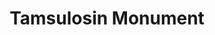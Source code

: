 ---
pid: LLP325
title: Tamsulosin Monument
location_transcription: Outside a medical school
zipcode: '19103'
outside_phl: 
neighborhood: Rittenhouse Square,Avenue of The Arts,Logan Square,Fitler Square
age: '56'
age_range: 50-59
instagram: 
image_file_name: LLP_325.jpg
proposal_transcription: |-
  Monument to every man, to aging, to the present reality

  TAM
  SULO
  SIN

  DIET COKE
topic: Health
topic_summary: '0'
type: Sculpture Statue
keywords_other: aging, tamsulosin, soda
credit: Johny Wind
image_labels: 
twitter: 
facebook: 
permalink: "/monuments/llp325/"
layout: item-page
---